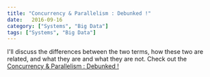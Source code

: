```yaml
---
title: "Concurrency & Parallelism : Debunked !"
date:   2016-09-16
category: ["Systems", "Big Data"]
tags: ["Systems", "Big Data"]
---
```


I'll discuss the differences between the two terms, how these two are related, and what they are and what they are not. Check out the [Concurrency & Parallelism : Debunked !][1]

[1]: https://predictoanalycto.wordpress.com/2016/09/30/concurrency-parallelism-debunked/
